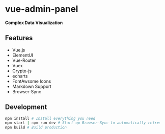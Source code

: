 # vue-admin-panel

**Complex Data Visualization**

## Features

- Vue.js
- ElementUI
- Vue-Router
- Vuex
- Crypto-js
- echarts
- FontAwsome Icons
- Markdown Support
- Browser-Sync

## Development

```bash
npm install # Install everything you need
npm start | npm run dev # Start up Browser-Sync to automatically refresh when changes are made
npm build # Build production
```